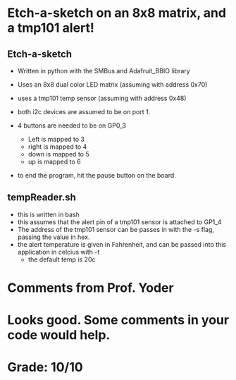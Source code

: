 # Etch-a-sketch on an 8x8 matrix, and a tmp101 alert!

## Etch-a-sketch
* Written in python with the SMBus and Adafruit_BBIO library
* Uses an 8x8 dual color LED matrix (assuming with address 0x70)
* uses a tmp101 temp sensor (assuming with address 0x48)
* both i2c devices are assumed to be on port 1.
* 4 buttons are needed to be on GP0_3
    * Left is mapped to 3
    * right is mapped to 4
    * down is mapped to 5
    * up is mapped to 6

* to end the program, hit the pause button on the board.

## tempReader.sh
* this is written in bash
* this assumes that the alert pin of a tmp101 sensor is attached to GP1_4
* The address of the tmp101 sensor can be passes in with the -s flag, passing the value in hex.
* the alert temperature is given in Fahrenheit, and can be passed into this application in celcius with -t
    * the default temp is 20c
    
# Comments from Prof. Yoder
# Looks good.  Some comments in your code would help.
# Grade:  10/10
